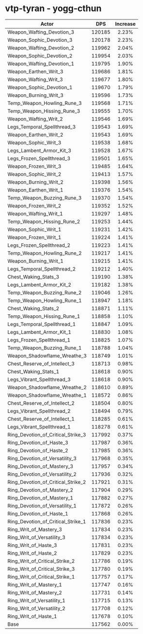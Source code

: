 # vtp-tyran - yogg-cthun
| Actor | DPS | Increase |
|---|:---:|:---:|
|Weapon_Wafting_Devotion_3|120185|2.23%|
|Weapon_Sophic_Devotion_3|120178|2.23%|
|Weapon_Wafting_Devotion_2|119962|2.04%|
|Weapon_Sophic_Devotion_2|119954|2.03%|
|Weapon_Wafting_Devotion_1|119795|1.90%|
|Weapon_Earthen_Writ_3|119686|1.81%|
|Weapon_Wafting_Writ_3|119677|1.80%|
|Weapon_Sophic_Devotion_1|119670|1.79%|
|Weapon_Burning_Writ_3|119596|1.73%|
|Temp_Weapon_Howling_Rune_3|119568|1.71%|
|Temp_Weapon_Hissing_Rune_3|119555|1.70%|
|Weapon_Wafting_Writ_2|119546|1.69%|
|Legs_Temporal_Spellthread_3|119543|1.69%|
|Weapon_Earthen_Writ_2|119543|1.69%|
|Weapon_Sophic_Writ_3|119538|1.68%|
|Legs_Lambent_Armor_Kit_3|119528|1.67%|
|Legs_Frozen_Spellthread_3|119501|1.65%|
|Weapon_Frozen_Writ_3|119485|1.64%|
|Weapon_Sophic_Writ_2|119413|1.57%|
|Weapon_Burning_Writ_2|119398|1.56%|
|Weapon_Earthen_Writ_1|119376|1.54%|
|Temp_Weapon_Buzzing_Rune_3|119370|1.54%|
|Weapon_Frozen_Writ_2|119352|1.52%|
|Weapon_Wafting_Writ_1|119297|1.48%|
|Temp_Weapon_Hissing_Rune_2|119253|1.44%|
|Weapon_Sophic_Writ_1|119231|1.42%|
|Weapon_Frozen_Writ_1|119224|1.41%|
|Legs_Frozen_Spellthread_2|119223|1.41%|
|Temp_Weapon_Howling_Rune_2|119217|1.41%|
|Weapon_Burning_Writ_1|119215|1.41%|
|Legs_Temporal_Spellthread_2|119212|1.40%|
|Chest_Waking_Stats_3|119190|1.38%|
|Legs_Lambent_Armor_Kit_2|119182|1.38%|
|Temp_Weapon_Buzzing_Rune_2|119046|1.26%|
|Temp_Weapon_Howling_Rune_1|118947|1.18%|
|Chest_Waking_Stats_2|118871|1.11%|
|Temp_Weapon_Hissing_Rune_1|118858|1.10%|
|Legs_Temporal_Spellthread_1|118847|1.09%|
|Legs_Lambent_Armor_Kit_1|118830|1.08%|
|Legs_Frozen_Spellthread_1|118825|1.07%|
|Temp_Weapon_Buzzing_Rune_1|118788|1.04%|
|Weapon_Shadowflame_Wreathe_3|118749|1.01%|
|Chest_Reserve_of_Intellect_3|118713|0.98%|
|Chest_Waking_Stats_1|118618|0.90%|
|Legs_Vibrant_Spellthread_3|118618|0.90%|
|Weapon_Shadowflame_Wreathe_2|118610|0.89%|
|Weapon_Shadowflame_Wreathe_1|118572|0.86%|
|Chest_Reserve_of_Intellect_2|118504|0.80%|
|Legs_Vibrant_Spellthread_2|118494|0.79%|
|Chest_Reserve_of_Intellect_1|118285|0.61%|
|Legs_Vibrant_Spellthread_1|118278|0.61%|
|Ring_Devotion_of_Critical_Strike_3|117992|0.37%|
|Ring_Devotion_of_Haste_3|117987|0.36%|
|Ring_Devotion_of_Haste_2|117985|0.36%|
|Ring_Devotion_of_Versatility_3|117968|0.35%|
|Ring_Devotion_of_Mastery_3|117957|0.34%|
|Ring_Devotion_of_Versatility_2|117936|0.32%|
|Ring_Devotion_of_Critical_Strike_2|117921|0.31%|
|Ring_Devotion_of_Mastery_2|117904|0.29%|
|Ring_Devotion_of_Mastery_1|117882|0.27%|
|Ring_Devotion_of_Versatility_1|117872|0.26%|
|Ring_Devotion_of_Haste_1|117868|0.26%|
|Ring_Devotion_of_Critical_Strike_1|117836|0.23%|
|Ring_Writ_of_Mastery_3|117834|0.23%|
|Ring_Writ_of_Versatility_3|117834|0.23%|
|Ring_Writ_of_Haste_3|117831|0.23%|
|Ring_Writ_of_Haste_2|117829|0.23%|
|Ring_Writ_of_Critical_Strike_2|117786|0.19%|
|Ring_Writ_of_Critical_Strike_3|117780|0.19%|
|Ring_Writ_of_Critical_Strike_1|117757|0.17%|
|Ring_Writ_of_Mastery_1|117747|0.16%|
|Ring_Writ_of_Mastery_2|117731|0.14%|
|Ring_Writ_of_Versatility_1|117715|0.13%|
|Ring_Writ_of_Versatility_2|117708|0.12%|
|Ring_Writ_of_Haste_1|117678|0.10%|
|Base|117562|0.00%|
